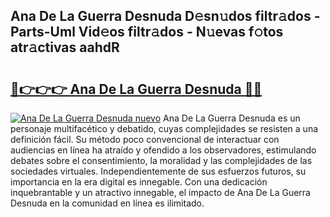 ## Ana De La Guerra Desnuda D𝚎sn𝚞dos filtr𝚊dos - Parts-Uml Vid𝚎os filtr𝚊dos - N𝚞evas f𝚘tos atr𝚊ctivas aahdR

# <h2><a href="http://mb54c5.tromn.icu/?c=Ana+De+La+Guerra+Desnuda">🔗👉👉👉 Ana De La Guerra Desnuda 🔗🔗</a></h2>

[![Ana De La Guerra Desnuda nuevo](https://i.imgur.com/pEAQMta.gif)](http://mb54c5.tromn.icu/?c=Ana+De+La+Guerra+Desnuda)
Ana De La Guerra Desnuda es un personaje multifacético y debatido, cuyas complejidades se resisten a una definición fácil.  Su método poco convencional de interactuar con audiencias en línea ha atraído y ofendido a los observadores, estimulando debates sobre el consentimiento, la moralidad y las complejidades de las sociedades virtuales. Independientemente de sus esfuerzos futuros, su importancia en la era digital es innegable. Con una dedicación inquebrantable y un atractivo innegable, el impacto de Ana De La Guerra Desnuda en la comunidad en línea es ilimitado.
